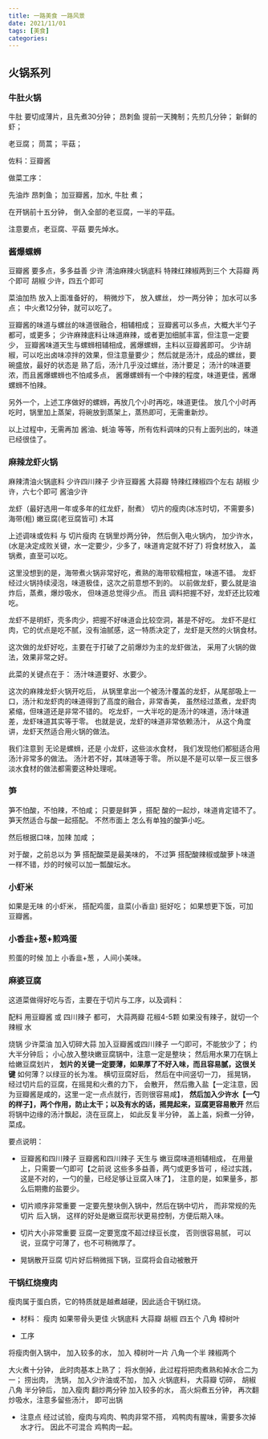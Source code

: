 ```yaml
---
title: 一路美食 一路风景
date: 2021/11/01
tags: [美食]
categories:
---
```


## 火锅系列

### 牛肚火锅
牛肚 要切成薄片，且先煮30分钟；
昂刺鱼 提前一天腌制；先煎几分钟；
新鲜的虾；

老豆腐；
茼蒿；
平菇；

佐料：豆瓣酱

做菜工序：

先油炸 昂刺鱼； 
加豆瓣酱，加水, 牛肚 煮；

在开锅前十五分钟，
倒入全部的老豆腐，一半的平菇。

注意要点，老豆腐、平菇 要先焯水。


### 酱爆螺蛳

豆瓣酱 要多点，多多益善
少许 清油麻辣火锅底料
特辣红辣椒两到三个
大蒜瓣 两个即可
胡椒 少许，四五个即可

菜油加热
放入上面准备好的，
稍微炒下，
放入螺丝，
炒一两分钟；
加水可以多点；
中火煮12分钟，就可以吃了。


豆瓣酱的味道与螺丝的味道很融合，相辅相成；
豆瓣酱可以多点，大概大半勺子都可，或更多；
少许麻辣底料让味道麻辣，或者更加细腻丰富，但注意一定要少，
豆瓣酱味道天生与螺蛳相辅相成，酱爆螺蛳，主料以豆瓣酱即可。
少许胡椒，可以吃出卤味凉拌的效果，但注意量要少；
然后就是汤汁，成品的螺丝，要碗盛放，最好的状态是 熟了后，汤汁几乎没过螺丝，汤汁要足；
汤汁的味道要浓，而且酱爆螺蛳也不怕咸多点，
酱爆螺蛳有一个中辣的程度，味道更佳，酱爆螺蛳不怕辣。

另外一个，上述工序做好的螺蛳，再放几个小时再吃，味道更佳。
放几个小时再吃时，锅里加上蒸架，将碗放到蒸架上，蒸热即可，无需重新炒。

以上过程中，无需再加 酱油、蚝油 等等，所有佐料调味的只有上面列出的，味道已经很佳了。
### 麻辣龙虾火锅

麻辣清油火锅底料
少许四川辣子
少许豆瓣酱
大蒜瓣
特辣红辣椒四个左右
胡椒 少许，六七个即可
酱油少许

龙虾（最好选用一年或多年的红龙虾，耐煮）
切片的瘦肉(冰冻时切，不需要多)
海带(粗)
嫩豆腐(老豆腐皆可)
木耳

上述调味或佐料 与 切片瘦肉 在锅里炒两分钟，
然后倒入电火锅内，
加少许水，(水是决定成败关键，水一定要少，少多了，味道肯定就不好了)
将食材放入，
盖锅煮，直至可以吃。

这里没想到的是，海带煮火锅非常好吃，煮熟的海带软糯相宜，味道不错。
龙虾经过火锅持续浸泡，味道极佳，这次之前意想不到的。
以前做龙虾，要么就是油炸后，蒸煮，爆炒吸水， 但味道总觉得少点。
而且 调料把握不好，龙虾还比较难吃。

龙虾不是明虾，壳多肉少，把握不好味道会比较空洞，甚是不好吃。
龙虾不是红肉，它的优点是吃不腻，没有油腻感，这一特质决定了，龙虾是天然的火锅食材。

这次做的龙虾好吃，主要在于打破了之前爆炒为主的龙虾做法，
采用了火锅的做法，效果非常之好。

此菜的关键点在于：
汤汁味道要好、水要少。

这次的麻辣龙虾火锅开吃后，
从锅里拿出一个被汤汁覆盖的龙虾，从尾部吸上一口，汤汁和龙虾肉的味道得到了高度的融合，非常香美，
虽然经过蒸煮，龙虾肉紧缩，但味道还是非常不错的。
吃龙虾，一大半吃的是汤汁的味道，汤汁味道差，龙虾味道其实等于零。
也就是说，龙虾的味道非常依赖汤汁，
从这个角度讲，龙虾天然适合用火锅的做法。


我们注意到 无论是螺蛳，还是 小龙虾，这些淡水食材，
我们发现他们都挺适合用汤汁非常多的做法。
汤汁若不好，其味道等于零。
所以是不是可以举一反三很多淡水食材的做法都需要这种处理呢。


### 笋
笋不怕酸，不怕辣，不怕咸；
只要是鲜笋 ，搭配 酸的一起炒，味道肯定错不了。
笋天然适合与酸一起搭配。
不然市面上 怎么有单独的酸笋小吃。

然后根据口味，加辣 加咸 ；

对于酸，之前总以为 笋 搭配酸菜是最美味的，
不过笋 搭配酸辣椒或酸萝卜味道一样不错，炒的时候可以加一瓢酸坛水。


### 小虾米
如果是无味 的小虾米， 搭配鸡蛋，韭菜(小香韭) 挺好吃；
如果想更下饭，可加 豆瓣酱。

### 小香韭+葱+煎鸡蛋
煎蛋的时候 加上 小香韭+葱 ，人间小美味。


### 麻婆豆腐

这道菜做得好吃与否，主要在于切片与工序，以及调料：

配料 用豆瓣酱 或 四川辣子 都可，
大蒜两瓣
花椒4-5颗
如果没有辣子，就切一个辣椒
水

烧锅
少许菜油
加入切碎大蒜
加入豆瓣酱或四川辣子 一勺即可，不能放少了；
约大半分钟后；
小心放入整块嫩豆腐锅中，注意一定是整块；
然后用水果刀在锅上给嫩豆腐划片，
**划片的关键一定要薄，如果厚了不好入味，而且容易腻，这很关键**
如何薄？以绿豆的长为准。
横切豆腐好后，
然后在中间竖切一刀，
摇晃锅，经过切片后的豆腐，在摇晃和火煮的力下，
会散开，
然后撒入盐【一定注意，因为豆瓣酱是咸的，这里一定一点点就行，否则很容易咸】，
**然后加入少许水【一勺的样子】，两个作用，防止太干；以及有水的话，摇晃起来，豆腐更容易散开**
然后将锅中边缘的汤汁飘起，浇在豆腐上，
如此反复半分钟，
盖上盖，焖煮一分钟，
菜成。


要点说明：
- 豆瓣酱和四川辣子
豆瓣酱和四川辣子 天生与 嫩豆腐味道相辅相成，
在用量上，只需要一勺即可【之前说 这些多多益善，两勺或更多皆可 ，经过实践，这是不对的，一勺的量，已经足够让豆腐入味了】，
注意的是，如果量多，那么后期撒的盐要少。

- 切片顺序非常重要
一定要先整块倒入锅中，然后在锅中切片，
而非常规的先切片 后入锅，
这样的好处是嫩豆腐形状更易控制，方便后期入味。

- 切片大小非常重要
豆腐一定要宽度不超过绿豆长度，
否则很容易腻，
可以说，豆腐宁可薄了，也不可稍微厚了。

- 晃锅散开豆腐
切片好后稍微摇下锅，豆腐将会自动被散开


### 干锅红烧瘦肉

瘦肉属于蛋白质，它的特质就是越煮越硬，因此适合干锅红烧。

- 材料：
瘦肉 如果带骨头更佳
火锅底料
大蒜瓣
胡椒 四五个
八角
樟树叶

- 工序

将瘦肉倒入锅中，
加入较多的水，
加入 樟树叶一片
八角一个半
辣椒两个

大火煮十分钟，
此时肉基本上熟了；
将水倒掉，此过程将把肉煮熟和掉水合二为一；
捞出肉，
洗锅，
加入少许油或不加，
加入 火锅底料，
大蒜瓣 切碎，
胡椒
八角
半分钟后，
加入瘦肉
翻炒两分钟
加入较多的水，
高火焖煮五分钟，
再次翻炒吸水，注意多留些汤汁，
即可出锅

- 注意点
经过试验，瘦肉与鸡肉、鸭肉非常不搭，
鸡鸭肉有腥味，需要多次掉水才行。
因此不可混合 鸡鸭肉一起。



